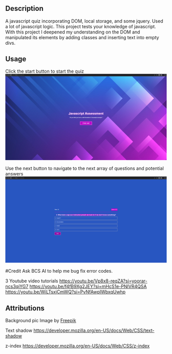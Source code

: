
# <Quiz-Smart-Coder>

## Description


A javascript quiz incorporating DOM, local storage, and some jquery. Used a lot of javascript logic.
This project tests your knowledge of javascript.
With this project I deepened my understanding on the DOM and manipulated its elements by adding classes and inserting text into empty divs.

## Usage

Click the start button to start the quiz
![Alt text](<assets/images/Screenshot 2023-10-16 221909.png>)


Use the next button to navigate to the next array of questions and potential answers
![Alt text](<assets/images/Screenshot 2023-10-16 222157.png>)

#Credit
Ask BCS AI to help me bug fix error codes.

3 Youtube video tutorials
https://youtu.be/Vp8x8-reqZA?si=yoorar-ncs3qiYG7
https://youtu.be/f4fB9Xg2JEY?si=mHcS1e-PNIVR4QSA
https://youtu.be/WiLTsxjCmWQ?si=PvNfAwpIWbxqUwhp

## Attributions
Background pic
Image by <a href="https://www.freepik.com/free-vector/gradient-geometric-wallpaper_12066148.htm#page=2&query=abstract%20backrounds&position=43&from_view=search&track=ais">Freepik</a>


Text shadow
https://developer.mozilla.org/en-US/docs/Web/CSS/text-shadow

z-index
https://developer.mozilla.org/en-US/docs/Web/CSS/z-index
